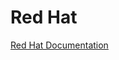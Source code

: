 # Red Hat
[Red Hat Documentation](https://access.redhat.com/documentation/en-us/red_hat_enterprise_linux/7/)
